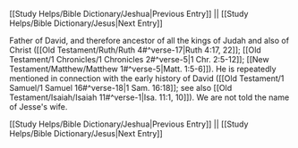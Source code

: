 [[Study Helps/Bible Dictionary/Jeshua|Previous Entry]]  ||  [[Study Helps/Bible Dictionary/Jesus|Next Entry]]

 Father of David, and therefore ancestor of all the kings of Judah and also of Christ ([[Old Testament/Ruth/Ruth 4#^verse-17|Ruth 4:17, 22]]; [[Old Testament/1 Chronicles/1 Chronicles 2#^verse-5|1 Chr. 2:5-12]]; [[New Testament/Matthew/Matthew 1#^verse-5|Matt. 1:5-6]]). He is repeatedly mentioned in connection with the early history of David ([[Old Testament/1 Samuel/1 Samuel 16#^verse-18|1 Sam. 16:18]]; see also [[Old Testament/Isaiah/Isaiah 11#^verse-1|Isa. 11:1, 10]]). We are not told the name of Jesse's wife.

[[Study Helps/Bible Dictionary/Jeshua|Previous Entry]]  ||  [[Study Helps/Bible Dictionary/Jesus|Next Entry]]